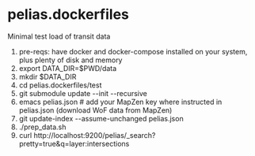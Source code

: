 # pelias.dockerfiles

Minimal test load of transit data

1. pre-reqs: have docker and docker-compose installed on your system, plus plenty of disk and memory
1. export DATA_DIR=$PWD/data
1. mkdir $DATA_DIR
1. cd pelias.dockerfiles/test
1. git submodule update --init --recursive
1. emacs pelias.json # add your MapZen key where instructed in pelias.json (download WoF data from MapZen)
1. git update-index --assume-unchanged pelias.json
1. ./prep_data.sh
1. curl http://localhost:9200/pelias/_search?pretty=true&q=layer:intersections
